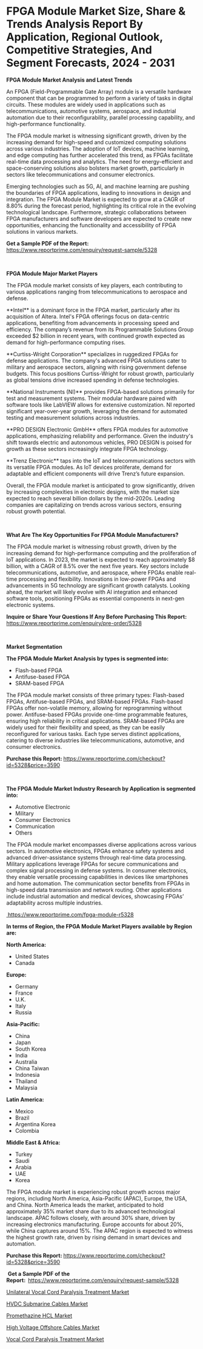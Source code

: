 <p><h1>FPGA Module Market Size, Share & Trends Analysis Report By Application, Regional Outlook, Competitive Strategies, And Segment Forecasts, 2024 - 2031</h1></p><p><strong>FPGA Module Market Analysis and Latest Trends</strong></p>
<p><p>An FPGA (Field-Programmable Gate Array) module is a versatile hardware component that can be programmed to perform a variety of tasks in digital circuits. These modules are widely used in applications such as telecommunications, automotive systems, aerospace, and industrial automation due to their reconfigurability, parallel processing capability, and high-performance functionality.</p><p>The FPGA module market is witnessing significant growth, driven by the increasing demand for high-speed and customized computing solutions across various industries. The adoption of IoT devices, machine learning, and edge computing has further accelerated this trend, as FPGAs facilitate real-time data processing and analytics. The need for energy-efficient and space-conserving solutions also bolsters market growth, particularly in sectors like telecommunications and consumer electronics.</p><p>Emerging technologies such as 5G, AI, and machine learning are pushing the boundaries of FPGA applications, leading to innovations in design and integration. The FPGA Module Market is expected to grow at a CAGR of 8.80% during the forecast period, highlighting its critical role in the evolving technological landscape. Furthermore, strategic collaborations between FPGA manufacturers and software developers are expected to create new opportunities, enhancing the functionality and accessibility of FPGA solutions in various markets.</p></p>
<p><strong>Get a Sample PDF of the Report:&nbsp;</strong> <a href="https://www.reportprime.com/enquiry/request-sample/5328">https://www.reportprime.com/enquiry/request-sample/5328</a></p>
<p>&nbsp;</p>
<p><strong>FPGA Module Major Market Players</strong></p>
<p><p>The FPGA module market consists of key players, each contributing to various applications ranging from telecommunications to aerospace and defense. </p><p>**Intel** is a dominant force in the FPGA market, particularly after its acquisition of Altera. Intel's FPGA offerings focus on data-centric applications, benefiting from advancements in processing speed and efficiency. The company’s revenue from its Programmable Solutions Group exceeded $2 billion in recent years, with continued growth expected as demand for high-performance computing rises.</p><p>**Curtiss-Wright Corporation** specializes in ruggedized FPGAs for defense applications. The company's advanced FPGA solutions cater to military and aerospace sectors, aligning with rising government defense budgets. This focus positions Curtiss-Wright for robust growth, particularly as global tensions drive increased spending in defense technologies.</p><p>**National Instruments (NI)** provides FPGA-based solutions primarily for test and measurement systems. Their modular hardware paired with software tools like LabVIEW allows for extensive customization. NI reported significant year-over-year growth, leveraging the demand for automated testing and measurement solutions across industries.</p><p>**PRO DESIGN Electronic GmbH** offers FPGA modules for automotive applications, emphasizing reliability and performance. Given the industry's shift towards electric and autonomous vehicles, PRO DESIGN is poised for growth as these sectors increasingly integrate FPGA technology.</p><p>**Trenz Electronic** taps into the IoT and telecommunications sectors with its versatile FPGA modules. As IoT devices proliferate, demand for adaptable and efficient components will drive Trenz’s future expansion.</p><p>Overall, the FPGA module market is anticipated to grow significantly, driven by increasing complexities in electronic designs, with the market size expected to reach several billion dollars by the mid-2020s. Leading companies are capitalizing on trends across various sectors, ensuring robust growth potential.</p></p>
<p>&nbsp;</p>
<p><strong>What Are The Key Opportunities For FPGA Module Manufacturers?</strong></p>
<p><p>The FPGA module market is witnessing robust growth, driven by the increasing demand for high-performance computing and the proliferation of IoT applications. In 2023, the market is expected to reach approximately $8 billion, with a CAGR of 8.5% over the next five years. Key sectors include telecommunications, automotive, and aerospace, where FPGAs enable real-time processing and flexibility. Innovations in low-power FPGAs and advancements in 5G technology are significant growth catalysts. Looking ahead, the market will likely evolve with AI integration and enhanced software tools, positioning FPGAs as essential components in next-gen electronic systems.</p></p>
<p><strong>Inquire or Share Your Questions If Any Before Purchasing This Report:</strong> <a href="https://www.reportprime.com/enquiry/pre-order/5328">https://www.reportprime.com/enquiry/pre-order/5328</a></p>
<p>&nbsp;</p>
<p><strong>Market Segmentation</strong></p>
<p><strong>The FPGA Module Market Analysis by types is segmented into:</strong></p>
<p><ul><li>Flash-based FPGA</li><li>Antifuse-based FPGA</li><li>SRAM-based FPGA</li></ul></p>
<p><p>The FPGA module market consists of three primary types: Flash-based FPGAs, Antifuse-based FPGAs, and SRAM-based FPGAs. Flash-based FPGAs offer non-volatile memory, allowing for reprogramming without power. Antifuse-based FPGAs provide one-time programmable features, ensuring high reliability in critical applications. SRAM-based FPGAs are widely used for their flexibility and speed, as they can be easily reconfigured for various tasks. Each type serves distinct applications, catering to diverse industries like telecommunications, automotive, and consumer electronics.</p></p>
<p><strong>Purchase this Report:&nbsp;</strong><a href="https://www.reportprime.com/checkout?id=5328&price=3590">https://www.reportprime.com/checkout?id=5328&price=3590</a></p>
<p>&nbsp;</p>
<p><strong>The FPGA Module Market Industry Research by Application is segmented into:</strong></p>
<p><ul><li>Automotive Electronic</li><li>Military</li><li>Consumer Electronics</li><li>Communication</li><li>Others</li></ul></p>
<p><p>The FPGA module market encompasses diverse applications across various sectors. In automotive electronics, FPGAs enhance safety systems and advanced driver-assistance systems through real-time data processing. Military applications leverage FPGAs for secure communications and complex signal processing in defense systems. In consumer electronics, they enable versatile processing capabilities in devices like smartphones and home automation. The communication sector benefits from FPGAs in high-speed data transmission and network routing. Other applications include industrial automation and medical devices, showcasing FPGAs’ adaptability across multiple industries.</p></p>
<p><a href="https://www.reportprime.com/fpga-module-r5328">&nbsp;https://www.reportprime.com/fpga-module-r5328</a></p>
<p><strong>In terms of Region, the FPGA Module Market Players available by Region are:</strong></p>
<p>
    <p> <strong> North America: </strong>
        <ul>
            <li>United States</li>
            <li>Canada</li>
        </ul>
        </p> 
    <p> <strong> Europe: </strong>
        <ul>
            <li>Germany</li>
            <li>France</li>
            <li>U.K.</li>
            <li>Italy</li>
            <li>Russia</li>
        </ul>
        </p> 
    <p> <strong> Asia-Pacific: </strong>
        <ul>
            <li>China</li>
            <li>Japan</li>
            <li>South Korea</li>
            <li>India</li>
            <li>Australia</li>
            <li>China Taiwan</li>
            <li>Indonesia</li>
            <li>Thailand</li>
            <li>Malaysia</li>
        </ul>
        </p> 
    <p> <strong> Latin America: </strong>
        <ul>
            <li>Mexico</li>
            <li>Brazil</li>
            <li>Argentina Korea</li>
            <li>Colombia</li>
        </ul>
        </p> 
    <p> <strong> Middle East & Africa: </strong>
        <ul>
            <li>Turkey</li>
            <li>Saudi</li>
            <li>Arabia</li>
            <li>UAE</li>
            <li>Korea</li>
        </ul>
    </p>
    </p>
<p><p>The FPGA module market is experiencing robust growth across major regions, including North America, Asia-Pacific (APAC), Europe, the USA, and China. North America leads the market, anticipated to hold approximately 35% market share due to its advanced technological landscape. APAC follows closely, with around 30% share, driven by increasing electronics manufacturing. Europe accounts for about 20%, while China captures around 15%. The APAC region is expected to witness the highest growth rate, driven by rising demand in smart devices and automation.</p></p>
<p><strong>Purchase this Report: </strong><a href="https://www.reportprime.com/checkout?id=5328&price=3590">https://www.reportprime.com/checkout?id=5328&price=3590</a></p>
<p>&nbsp;<strong>Get a Sample PDF of the Report:&nbsp;&nbsp;</strong><a href="https://www.reportprime.com/enquiry/request-sample/5328">https://www.reportprime.com/enquiry/request-sample/5328</a></p>
<p><strong></strong></p>
<p><p><a href="https://www.linkedin.com/pulse/unilateral-vocal-cord-paralysis-treatment-market-investigation-cavcf?trackingId=Z8w%2FdfegRnKseeCULszqeA%3D%3D">Unilateral Vocal Cord Paralysis Treatment Market</a></p><p><a href="https://issuu.com/reportprime-2/docs/hvdc-submarine-cables-market-size-2_d71594c4366fbc">HVDC Submarine Cables Market</a></p><p><a href="https://www.linkedin.com/pulse/insights-promethazine-hcl-market-size-which-expanding-132-cagr-gexqe?trackingId=t%2BO12lsIRIKBeugrgRycyQ%3D%3D">Promethazine HCL Market</a></p><p><a href="https://issuu.com/reportprime-2/docs/high-voltage-offshore-cables-market_bda10c27c3387f">High Voltage Offshore Cables Market</a></p><p><a href="https://www.linkedin.com/pulse/global-vocal-cord-paralysis-treatment-market-focus-product-type-psbqf?trackingId=2JpRJesZTHe0ri7FIkWPZA%3D%3D">Vocal Cord Paralysis Treatment Market</a></p></p>